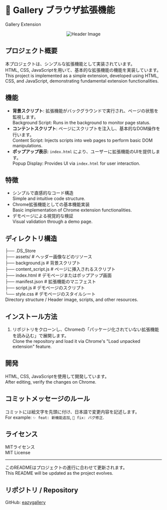 # 🚀 Gallery ブラウザ拡張機能
Gallery Extension

<p align="center">
  <img src="assets/header.svg" alt="Header Image">
</p>

## プロジェクト概要
本プロジェクトは、シンプルな拡張機能として実装されています。  
HTML, CSS, JavaScriptを用いて、基本的な拡張機能の機能を実装しています。  
This project is implemented as a simple extension, developed using HTML, CSS, and JavaScript, demonstrating fundamental extension functionalities.

## 機能
- **背景スクリプト**: 拡張機能がバックグラウンドで実行され、ページの状態を監視します。  
  Background Script: Runs in the background to monitor page status.
- **コンテントスクリプト**: ページにスクリプトを注入し、基本的なDOM操作を行います。  
  Content Script: Injects scripts into web pages to perform basic DOM manipulations.
- **ポップアップ表示**: `index.html` により、ユーザーに拡張機能のUIを提供します。  
  Popup Display: Provides UI via `index.html` for user interaction.

## 特徴
- シンプルで直感的なコード構造  
  Simple and intuitive code structure.
- Chrome拡張機能としての基本機能実装  
  Basic implementation of Chrome extension functionalities.
- デモページによる視覚的な検証  
  Visual validation through a demo page.

## ディレクトリ構造
├── .DS_Store  
├── assets/         # ヘッダー画像などのリソース  
├── background.js   # 背景スクリプト  
├── content_script.js  # ページに挿入されるスクリプト  
├── index.html      # デモページまたはポップアップ画面  
├── manifest.json   # 拡張機能のマニフェスト  
├── script.js       # デモページのスクリプト  
└── style.css       # デモページのスタイルシート  
Directory structure / Header image, scripts, and other resources.

## インストール方法
1. リポジトリをクローンし、Chromeの「パッケージ化されていない拡張機能を読み込む」で展開します。  
Clone the repository and load it via Chrome's "Load unpacked extension" feature.

## 開発
HTML, CSS, JavaScriptを使用して開発しています。  
After editing, verify the changes on Chrome.

## コミットメッセージのルール
コミットには絵文字を先頭に付け、日本語で変更内容を記述します。  
For example: `✨ feat: 新機能追加`, `🐛 fix: バグ修正`.

## ライセンス
MITライセンス  
MIT License

---
このREADMEはプロジェクトの進行に合わせて更新されます。  
This README will be updated as the project evolves.

## リポジトリ / Repository
GitHub: [eazygallery](https://github.com/yuki1217ats/eazygallery)
